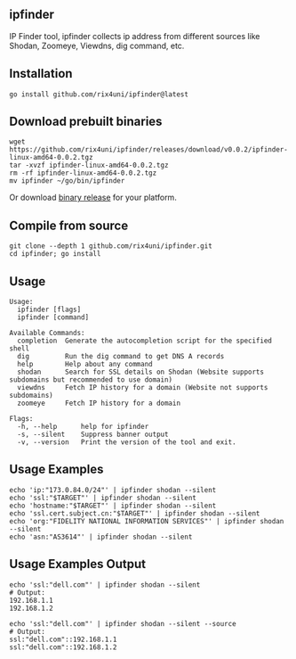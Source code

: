 ## ipfinder

IP Finder tool, ipfinder collects ip address from different sources like Shodan, Zoomeye, Viewdns, dig command, etc.

## Installation
```
go install github.com/rix4uni/ipfinder@latest
```

## Download prebuilt binaries
```
wget https://github.com/rix4uni/ipfinder/releases/download/v0.0.2/ipfinder-linux-amd64-0.0.2.tgz
tar -xvzf ipfinder-linux-amd64-0.0.2.tgz
rm -rf ipfinder-linux-amd64-0.0.2.tgz
mv ipfinder ~/go/bin/ipfinder
```
Or download [binary release](https://github.com/rix4uni/ipfinder/releases) for your platform.

## Compile from source
```
git clone --depth 1 github.com/rix4uni/ipfinder.git
cd ipfinder; go install
```

## Usage
```
Usage:
  ipfinder [flags]
  ipfinder [command]

Available Commands:
  completion  Generate the autocompletion script for the specified shell
  dig         Run the dig command to get DNS A records
  help        Help about any command
  shodan      Search for SSL details on Shodan (Website supports subdomains but recommended to use domain)
  viewdns     Fetch IP history for a domain (Website not supports subdomains)
  zoomeye     Fetch IP history for a domain

Flags:
  -h, --help      help for ipfinder
  -s, --silent    Suppress banner output
  -v, --version   Print the version of the tool and exit.
```

## Usage Examples
```
echo 'ip:"173.0.84.0/24"' | ipfinder shodan --silent
echo 'ssl:"$TARGET"' | ipfinder shodan --silent
echo 'hostname:"$TARGET"' | ipfinder shodan --silent
echo 'ssl.cert.subject.cn:"$TARGET"' | ipfinder shodan --silent
echo 'org:"FIDELITY NATIONAL INFORMATION SERVICES"' | ipfinder shodan --silent
echo 'asn:"AS3614"' | ipfinder shodan --silent
```

## Usage Examples Output
```
echo 'ssl:"dell.com"' | ipfinder shodan --silent
# Output:
192.168.1.1
192.168.1.2

echo 'ssl:"dell.com"' | ipfinder shodan --silent --source
# Output:
ssl:"dell.com"::192.168.1.1
ssl:"dell.com"::192.168.1.2
```